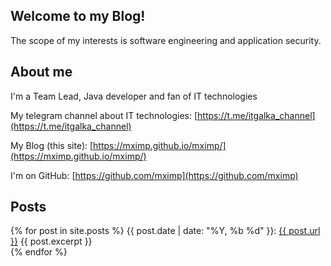 ## Welcome to my Blog!

The scope of my interests is software engineering and application security.   

## About me

I'm a Team Lead, Java developer and fan of IT technologies

My telegram channel about IT technologies: [https://t.me/itgalka_channel](https://t.me/itgalka_channel)

My Blog (this site): [https://mximp.github.io/mximp/](https://mximp.github.io/mximp/)

I'm on GitHub: [https://github.com/mximp](https://github.com/mximp)

## Posts

{% for post in site.posts %}
  {{ post.date | date: "%Y, %b %d" }}: <a href="{{ post.title }}">{{ post.url }}</a>
  {{ post.excerpt }}
  <br/>
{% endfor %}
